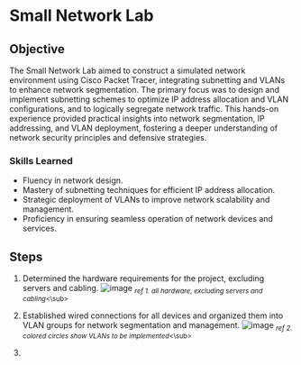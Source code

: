 # Small Network Lab

## Objective
The Small Network Lab aimed to construct a simulated network environment using Cisco Packet Tracer, integrating subnetting and VLANs to enhance network segmentation. The primary focus was to design and implement subnetting schemes to optimize IP address allocation and VLAN configurations, and to logically segregate network traffic. This hands-on experience provided practical insights into network segmentation, IP addressing, and VLAN deployment, fostering a deeper understanding of network security principles and defensive strategies.

### Skills Learned

- Fluency in network design.
- Mastery of subnetting techniques for efficient IP address allocation.
- Strategic deployment of VLANs to improve network scalability and management.
- Proficiency in ensuring seamless operation of network devices and services.

## Steps
1. Determined the hardware requirements for the project, excluding servers and cabling.
![image](https://github.com/WesleyKProfile/Small-Network-Lab/assets/168662972/5c40454e-8637-4341-8f60-a779f66dffd2)
<sub>*ref 1. all hardware, excluding servers and cabling*<\sub>

2. Established wired connections for all devices and organized them into VLAN groups for network segmentation and management.
![image](https://github.com/WesleyKProfile/Small-Network-Lab/assets/168662972/4f5e2a1a-b0f7-4139-819a-2609ed11b0a5)
<sub>*ref 2. colored circles show VLANs to be implemented*<\sub>

3. 

